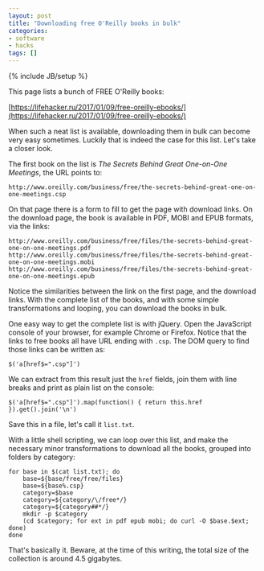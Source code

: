 ```yaml
---
layout: post
title: "Downloading free O'Reilly books in bulk"
categories:
- software
- hacks
tags: []
---
```

{% include JB/setup %}

This page lists a bunch of FREE O'Reilly books:

[https://lifehacker.ru/2017/01/09/free-oreilly-ebooks/](https://lifehacker.ru/2017/01/09/free-oreilly-ebooks/)

When such a neat list is available,
downloading them in bulk can become very easy sometimes.
Luckily that is indeed the case for this list.
Let's take a closer look.

The first book on the list is *The Secrets Behind Great One-on-One Meetings*,
the URL points to:

    http://www.oreilly.com/business/free/the-secrets-behind-great-one-on-one-meetings.csp

On that page there is a form to fill to get the page with download links.
On the download page, the book is available in PDF, MOBI and EPUB formats,
via the links:

    http://www.oreilly.com/business/free/files/the-secrets-behind-great-one-on-one-meetings.pdf
    http://www.oreilly.com/business/free/files/the-secrets-behind-great-one-on-one-meetings.mobi
    http://www.oreilly.com/business/free/files/the-secrets-behind-great-one-on-one-meetings.epub

Notice the similarities between the link on the first page,
and the download links.
With the complete list of the books,
and with some simple transformations and looping,
you can download the books in bulk.

One easy way to get the complete list is with jQuery.
Open the JavaScript console of your browser,
for example Chrome or Firefox.
Notice that the links to free books all have URL ending with `.csp`.
The DOM query to find those links can be written as:

    $('a[href$=".csp"]')

We can extract from this result just the `href` fields,
join them with line breaks and print as plain list on the console:

    $('a[href$=".csp"]').map(function() { return this.href }).get().join('\n')

Save this in a file, let's call it `list.txt`.

With a little shell scripting,
we can loop over this list,
and make the necessary minor transformations to download all the books,
grouped into folders by category:

    for base in $(cat list.txt); do
        base=${base/free/free/files}
        base=${base%.csp}
        category=$base
        category=${category/\/free*/}
        category=${category##*/}
        mkdir -p $category
        (cd $category; for ext in pdf epub mobi; do curl -O $base.$ext; done)
    done

That's basically it. Beware, at the time of this writing,
the total size of the collection is around 4.5 gigabytes.
